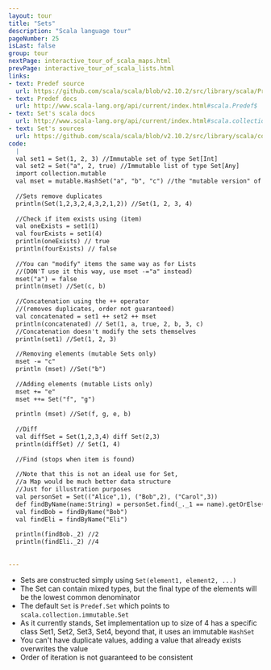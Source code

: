 ```yaml
---
layout: tour
title: "Sets"
description: "Scala language tour"
pageNumber: 25
isLast: false
group: tour
nextPage: interactive_tour_of_scala_maps.html
prevPage: interactive_tour_of_scala_lists.html
links:
- text: Predef source
  url: https://github.com/scala/scala/blob/v2.10.2/src/library/scala/Predef.scala#L98
- text: Predef docs
  url: http://www.scala-lang.org/api/current/index.html#scala.Predef$
- text: Set's scala docs
  url: http://www.scala-lang.org/api/current/index.html#scala.collection.immutable.Set
- text: Set's sources
  url: https://github.com/scala/scala/blob/v2.10.2/src/library/scala/collection/immutable/Set.scala#L1
code:
  |
  val set1 = Set(1, 2, 3) //Immutable set of type Set[Int]  
  val set2 = Set("a", 2, true) //Immutable list of type Set[Any]  
  import collection.mutable  
  val mset = mutable.HashSet("a", "b", "c") //the "mutable version" of Set  
  
  //Sets remove duplicates   
  println(Set(1,2,3,2,4,3,2,1,2)) //Set(1, 2, 3, 4)  
  
  //Check if item exists using (item)   
  val oneExists = set1(1)  
  val fourExists = set1(4)  
  println(oneExists) // true  
  println(fourExists) // false  
  
  //You can "modify" items the same way as for Lists  
  //(DON'T use it this way, use mset -="a" instead)  
  mset("a") = false   
  println(mset) //Set(c, b)  
  
  //Concatenation using the ++ operator   
  //(removes duplicates, order not guaranteed)  
  val concatenated = set1 ++ set2 ++ mset  
  println(concatenated) // Set(1, a, true, 2, b, 3, c)  
  //Concatenation doesn't modify the sets themselves   
  println(set1) //Set(1, 2, 3)  
  
  //Removing elements (mutable Sets only)  
  mset -= "c"  
  println (mset) //Set("b")  
  
  //Adding elements (mutable Lists only)  
  mset += "e"  
  mset ++= Set("f", "g")  
  
  println (mset) //Set(f, g, e, b)  
  
  //Diff  
  val diffSet = Set(1,2,3,4) diff Set(2,3)  
  println(diffSet) // Set(1, 4)  
  
  //Find (stops when item is found)  
  
  //Note that this is not an ideal use for Set,   
  //a Map would be much better data structure  
  //Just for illustration purposes   
  val personSet = Set(("Alice",1), ("Bob",2), ("Carol",3))  
  def findByName(name:String) = personSet.find(_._1 == name).getOrElse(("David",4))  
  val findBob = findByName("Bob")  
  val findEli = findByName("Eli")  
  
  println(findBob._2) //2  
  println(findEli._2) //4  
  
  
---
```


- Sets are constructed simply using `Set(element1, element2, ...)`
- The Set can contain mixed types, but the final type of the elements will be the lowest common denominator 
- The default `Set` is `Predef.Set` which points to `scala.collection.immutable.Set`
- As it currently stands, Set implementation up to size of 4 has a specific class Set1, Set2, Set3, Set4, beyond that, it uses an immutable `HashSet`
- You can't have duplicate values, adding a value that already exists overwrites the value 
- Order of iteration is not guaranteed to be consistent 